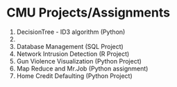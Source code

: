 # CMU Projects/Assignments

1. DecisionTree - ID3 algorithm (Python)
2.
3. Database Management (SQL Project)
4. Network Intrusion Detection (R Project)
5. Gun Violence Visualization (Python Project)
6. Map Reduce and Mr.Job (Python assignment)
7. Home Credit Defaulting (Python Project)  
